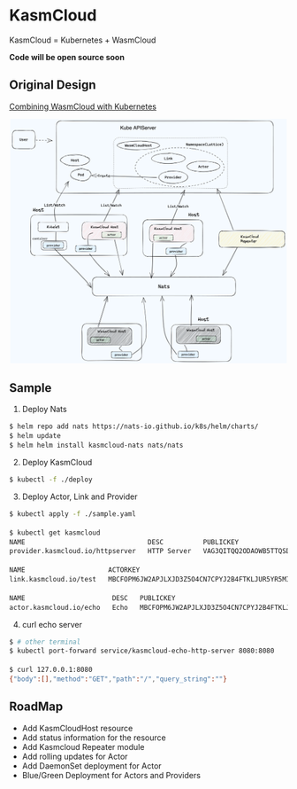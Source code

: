 # KasmCloud
KasmCloud = Kubernetes + WasmCloud

**Code will be open source soon**

## Original Design

[Combining WasmCloud with Kubernetes](https://docs.google.com/document/d/16p-9czZ6GT_layiabGE6HTyVpbYSALjoyxXhgIfYW0s/edit#heading=h.ymjg4q1g3smk)

<div align="center"><img src="./arch.png" style="width:500px;" /></div>

## Sample
1. Deploy Nats
```bash
$ helm repo add nats https://nats-io.github.io/k8s/helm/charts/
$ helm update
$ helm helm install kasmcloud-nats nats/nats
```

2. Deploy KasmCloud
```bash
$ kubectl -f ./deploy
```

3. Deploy Actor, Link and Provider
```bash
$ kubectl apply -f ./sample.yaml

$ kubectl get kasmcloud
NAME                               DESC          PUBLICKEY                                                  LINK   CONTROCTID             IMAGE
provider.kasmcloud.io/httpserver   HTTP Server   VAG3QITQQ2ODAOWB5TTQSDJ53XK3SHBEIFNK4AYJ5RKAX2UNSCAPHA5M   test   wasmcloud:httpserver   wasmcloud.azurecr.io/httpserver:0.17.0

NAME                     ACTORKEY                                                   PROVIDERKEY                                                CONTROCTID
link.kasmcloud.io/test   MBCFOPM6JW2APJLXJD3Z5O4CN7CPYJ2B4FTKLJUR5YR5MITIU7HD3WD5   VAG3QITQQ2ODAOWB5TTQSDJ53XK3SHBEIFNK4AYJ5RKAX2UNSCAPHA5M   wasmcloud:httpserver

NAME                      DESC   PUBLICKEY                                                  REPLICA   CAPS                                                   IMAGE
actor.kasmcloud.io/echo   Echo   MBCFOPM6JW2APJLXJD3Z5O4CN7CPYJ2B4FTKLJUR5YR5MITIU7HD3WD5   10        ["wasmcloud:httpserver","wasmcloud:builtin:logging"]   wasmcloud.azurecr.io/echo:0.3.8
```

4. curl echo server
```bash
$ # other terminal
$ kubectl port-forward service/kasmcloud-echo-http-server 8080:8080

$ curl 127.0.0.1:8080
{"body":[],"method":"GET","path":"/","query_string":""}
```

## RoadMap
* Add KasmCloudHost resource
* Add status information for the resource
* Add Kasmcloud Repeater  module
* Add rolling updates for Actor
* Add DaemonSet deployment for Actor
* Blue/Green Deployment for Actors and Providers
